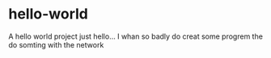 # hello-world
A hello world project
just hello... I whan so badly do creat some progrem the do somting with the network
